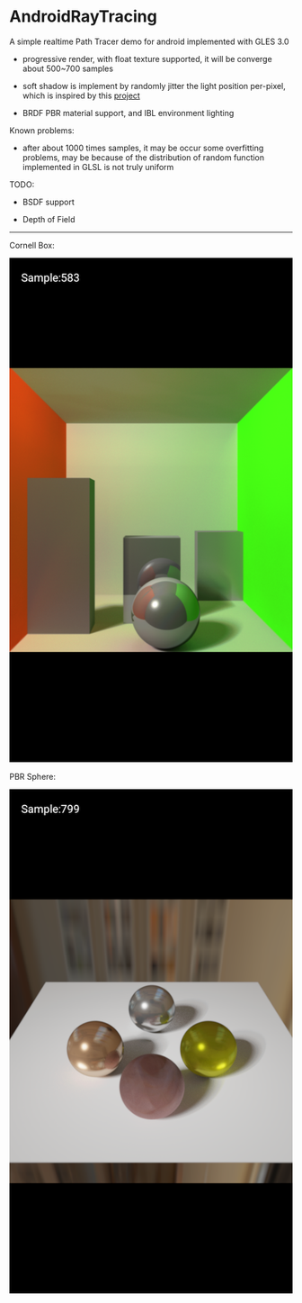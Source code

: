 # AndroidRayTracing

A simple realtime Path Tracer demo for android implemented with GLES 3.0

- progressive render, with float texture supported, it will be converge about 500~700 samples

- soft shadow is implement by randomly jitter the light position per-pixel, which is inspired by this [project](https://github.com/evanw/webgl-path-tracing)

- BRDF PBR material support, and IBL environment lighting

Known problems:

- after about 1000 times samples, it may be occur some overfitting problems, may be because of the distribution of random function implemented in GLSL is not truly uniform 

TODO: 

- BSDF support

- Depth of Field  

------

Cornell Box: 

![](cornell_box.png)

PBR Sphere:

![](pbr_sphere.png)
